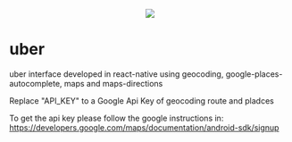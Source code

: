 <p align="center">
  <img src="https://i.imgsafe.org/f0/f079cb3067.gif">
</p>

# uber
uber interface developed in react-native using geocoding, google-places-autocomplete, maps and maps-directions

Replace "API_KEY" to a Google Api Key of geocoding route and pladces

To get the api key please follow the google instructions in:
https://developers.google.com/maps/documentation/android-sdk/signup
